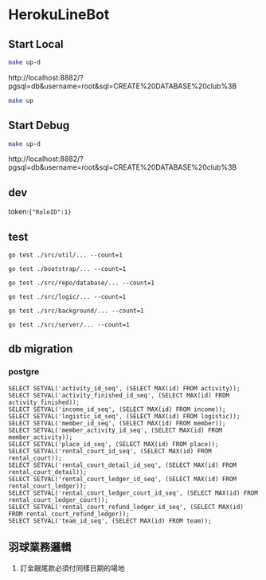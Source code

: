 # HerokuLineBot

## Start Local

``` bash
make up-d
```

http://localhost:8882/?pgsql=db&username=root&sql=CREATE%20DATABASE%20club%3B

``` bash
make up
```

## Start Debug

``` bash
make up-d
```

http://localhost:8882/?pgsql=db&username=root&sql=CREATE%20DATABASE%20club%3B

## dev

token:`{"RoleID":1}`

## test

```
go test ./src/util/... --count=1

go test ./bootstrap/... --count=1

go test ./src/repo/database/... --count=1

go test ./src/logic/... --count=1

go test ./src/background/... --count=1

go test ./src/server/... --count=1
```

## db migration

### postgre

```
SELECT SETVAL('activity_id_seq', (SELECT MAX(id) FROM activity));
SELECT SETVAL('activity_finished_id_seq', (SELECT MAX(id) FROM activity_finished));
SELECT SETVAL('income_id_seq', (SELECT MAX(id) FROM income));
SELECT SETVAL('logistic_id_seq', (SELECT MAX(id) FROM logistic));
SELECT SETVAL('member_id_seq', (SELECT MAX(id) FROM member));
SELECT SETVAL('member_activity_id_seq', (SELECT MAX(id) FROM member_activity));
SELECT SETVAL('place_id_seq', (SELECT MAX(id) FROM place));
SELECT SETVAL('rental_court_id_seq', (SELECT MAX(id) FROM rental_court));
SELECT SETVAL('rental_court_detail_id_seq', (SELECT MAX(id) FROM rental_court_detail));
SELECT SETVAL('rental_court_ledger_id_seq', (SELECT MAX(id) FROM rental_court_ledger));
SELECT SETVAL('rental_court_ledger_court_id_seq', (SELECT MAX(id) FROM rental_court_ledger_court));
SELECT SETVAL('rental_court_refund_ledger_id_seq', (SELECT MAX(id) FROM rental_court_refund_ledger));
SELECT SETVAL('team_id_seq', (SELECT MAX(id) FROM team));
```

## 羽球業務邏輯

1. 訂金跟尾款必須付同樣日期的場地
